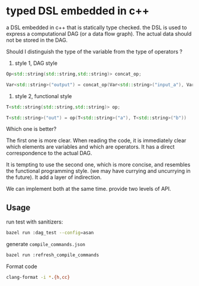 # typed DSL embedded in c++

a DSL embedded in c++ that is statically type checked.
the DSL is used to express a computational DAG (or a data flow graph).
The actual data should not be stored in the DAG.

Should I distinguish the type of the variable from the type of operators ?

1. style 1, DAG style

``` c++
Op<std::string(std::string,std::string)> concat_op;

Var<std::string>("output") = concat_op(Var<std::string>("input_a"), Var<std::string>("input_b"));
```

1. style 2, functional style

``` c++
T<std::string(std::string,std::string)> op;

T<std::string>("out") = op(T<std::string>("a"), T<std::string>("b"))
```

Which one is better?

The first one is more clear. When reading the code, it is immediately clear
which elements are variables and which are operators. It has a direct
correspondence to the actual DAG.

It is tempting to use the second one, which is more concise, and resembles the
functional programming style. (we may have currying and uncurrying in the
future). It add a layer of indirection.

We can implement both at the same time. provide two levels of API.

## Usage

run test with sanitizers:

``` bash
bazel run :dag_test --config=asan
```

generate `compile_commands.json`

``` bash
bazel run :refresh_compile_commands
```

Format code

``` bash
clang-format -i *.{h,cc}
```

